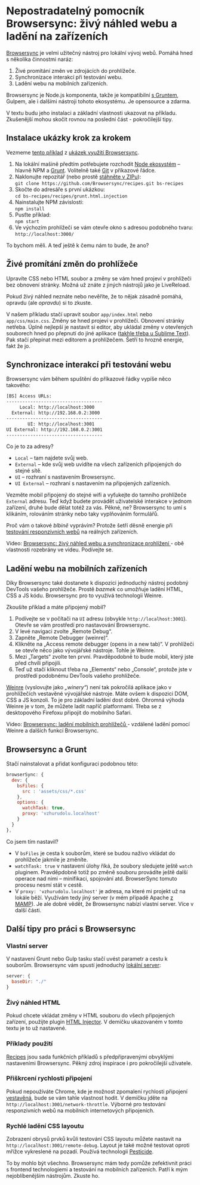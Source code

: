 # Nepostradatelný pomocník Browsersync: živý náhled webu a ladění na zařízeních

[Browsersync](https://www.browsersync.io/) je velmi užitečný nástroj pro lokální vývoj webů. Pomáhá hned s několika činnostmi naráz:

1. Živé promítání změn ve zdrojácích do prohlížeče.
2. Synchronizace interakcí při testování webu.
3. Ladění webu na mobilních zařízeních.

Browsersync je Node.js komponenta, takže je kompatibilní [s Gruntem](grunt.md), Gulpem, ale i dalšími nástroji tohoto ekosystému. Je opensource a zdarma.

V textu budu jeho instalaci a základní vlastnosti ukazovat na příkladu. Zkušenější mohou skočit rovnou na poslední část - pokročilejší tipy. 

## Instalace ukázky krok za krokem

Vezmeme [tento příklad](https://github.com/Browsersync/recipes/tree/master/recipes/grunt.html.injection) z [ukázek využití Browsersync](https://github.com/BrowserSync/recipes). 

1. Na lokální mašině předtím potřebujete rozchodit [Node ekosystém](node-instalace.md) – hlavně NPM a [Grunt](grunt.md). Volitelně také [Git](https://git-scm.com/downloads) v příkazové řádce.
2. Naklonujte repozitář (nebo prostě [stáhněte v ZIPu](https://github.com/BrowserSync/recipes/archive/master.zip)):  
`git clone https://github.com/Browsersync/recipes.git bs-recipes`
3. Skočte do adresáře s první ukázkou:   
`cd bs-recipes/recipes/grunt.html.injection`
4. Nainstalujte NPM závislosti:  
`npm install`
5. Pusťte příklad:  
`npm start`
6. Ve výchozím prohlížeči se vám otevře okno s adresou podobného tvaru:   
`http://localhost:3000/`

To bychom měli. A teď ještě k čemu nám to bude, že ano?

## Živé promítání změn do prohlížeče

Upravíte CSS nebo HTML soubor a změny se vám hned projeví v prohlížeči bez obnovení stránky. Možná už znáte z jiných nástrojů jako je LiveReload. 

Pokud živý náhled neznáte nebo nevěříte, že to nějak zásadně pomáhá, opravdu (ale *opravdu*) si to zkuste.

V našem příkladu stačí  upravit soubor `app/index.html` nebo `app/css/main.css`. Změny se hned projeví v prohlížeči. Obnovení stránky netřeba. Úplně nejlepší je nastavit si editor, aby ukládal změny v otevřených souborech hned po přepnutí do jiné aplikace ([takhle třeba u Sublime Text](http://superuser.com/a/374668)). Pak stačí přepínat mezi editorem a prohlížečem. Šetří to hrozně energie, fakt že jo. 

## Synchronizace interakcí při testování webu

Browsersync vám během spuštění do příkazové řádky vypíše něco takového:

```bash
[BS] Access URLs:
------------------------------------
     Local: http://localhost:3000
  External: http://192.168.0.2:3000
------------------------------------
        UI: http://localhost:3001
UI External: http://192.168.0.2:3001
------------------------------------
```
 
Co je to za adresy?

- `Local` –  tam najdete svůj web.
- `External` – kde svůj web uvidíte na všech zařízeních připojených do stejné sítě.
- `UI` – rozhraní s nastavením Browsersync.
- `UI External` – rozhraní s nastavením na připojených zařízeních.

Vezměte mobil připojený do stejné wifi a vyťukejte do tamního prohlížeče `External` adresu.  Teď když budete provádět uživatelské interakce v jednom zařízení, druhé bude dělat totéž za vás.  Pěkné, ne? Browsersync to umí s klikáním, rolováním stránky nebo taky vyplňováním formulářů. 

Proč vám o takové *blbině* vyprávím? Protože šetří děsně energie při [testování responzivních webů](jak-testovat-responzivni-weby.md) na reálných zařízeních.

<p class="video">
Video: <a href="https://www.youtube.com/watch?v=2DTP8MuW9rw">Browsersync: živý náhled webu a synchronizace prohlížení </a> - obě vlastnosti rozebrány ve videu. Podívejte se.
</p>

## Ladění webu na mobilních zařízeních

Díky Browsersync také dostanete k dispozici jednoduchý nástroj podobný DevTools vašeho prohlížeče. Prostě *bazmek* co umožňuje ladění HTML, CSS a JS kódu. Browsersync pro to využívá technologii Weinre.

Zkoušíte příklad a máte připojený mobil? 

1. Podívejte se v počítači na `UI` adresu (obvykle `http://localhost:3001`). Otevře se vám prostředí pro nastavování Browsersync.
2. V levé navigaci zvolte „Remote Debug“.
3. Zapněte „Remote Debugger (weinre)“.
4. Klikněte na „Access remote debugger (opens in a new tab)“. V prohlížeči se otevře něco jako vývojářské nástroje. Tohle je Weinre.
5. Mezi „Targets“ zvolte ten první. Pravděpodobně to bude mobil, který jste před chvíli připojili.
6. Teď už stačí kliknout třeba na „Elements“ nebo „Console“, protože jste v prostředí podobnému DevTools vašeho prohlížeče.  

[Weinre](https://people.apache.org/~pmuellr/weinre/docs/latest/Home.html) (vyslovujte jako *„winery“*) není tak pokročilá aplikace jako v prohlížečích vestavěné vývojářské nástroje. Máte ovšem k dispozici DOM, CSS a JS konzoli. To je pro základní ladění dost dobré. Ohromná výhoda Weinre je v tom, že můžete ladit napříč platformami. Třeba se z desktopového Firefoxu připojit do mobilního Safari. 

<p class="video">
Video: <a href="https://www.youtube.com/watch?v=3g-AaEkc47M">Browsersync: ladění mobilních prohlížečů </a> - vzdálené ladění pomocí Weinre a dalších funkcí Browsersync.
</p>

## Browsersync a Grunt

Stačí nainstalovat a přidat konfiguraci podobnou této:

```javascript
browserSync: {
  dev: {
    bsFiles: {
      src : 'assets/css/*.css'
    },
    options: {
      watchTask: true,
      proxy: 'vzhurudolu.localhost'
    }
  }
},
```

Co jsem tím nastavil?

- V `bsFiles` je cesta k souborům, které se budou naživo vkládat do prohlížeče jakmile je změníte.
- `watchTask: true` v nastavení úlohy říká, že soubory sledujete ještě `watch` pluginem. Pravděpdobně totiž po změně souboru provádíte ještě další operace nad nimi – minifikaci, spojování atd. BrowserSync tomuto procesu nesmí stát v cestě.
- V `proxy: 'vzhurudolu.localhost'` je adresa, na které mi projekt už na lokále běží. Využívám tedy jiný server (v mém případě Apache [z MAMP](https://www.mamp.info/)). Je ale dobré vědět, že Browsersync nabízí vlastní server. Více v další části. 

## Další tipy pro práci s Browsersync

### Vlastní server

V nastavení Grunt nebo Gulp tasku stačí uvést parametr a cestu k souborům. Browsersync vám spustí  jednoduchý [lokální server](https://www.browsersync.io/docs/grunt#grunt-server):

```javascript
server: {
  baseDir: "./"
}
```

### Živý náhled HTML

Pokud chcete vkládat změny v HTML souboru do všech připojených zařízení, použijte plugin [HTML Injector](https://github.com/shakyShane/html-injector). V demíčku ukazovaném v tomto textu je to už nastavené.

### Příklady použití

[Recipes](https://github.com/Browsersync/recipes) jsou sada funkčních příkladů s předpřipravenými obvyklými nastaveními Browsersync. Pěkný zdroj inspirace i pro pokročilejší uživatele.

### Přiškrcení rychlosti připojení

Pokud nepoužíváte Chrome, kde je možnost zpomalení rychlosti připojení [vestavěná](http://www.vzhurudolu.cz/prirucka/rychlost-nastroje#chrome-devtools), bude se vám tahle vlastnost hodit. V demíčku jděte na `http://localhost:3001/network-throttle`. Výborné pro testování responzivních webů na mobilních internetových připojeních.

### Rychlé ladění CSS layoutu

Zobrazení obrysů prvků kvůli testování CSS layoutu můžete nastavit na `http://localhost:3001/remote-debug`. Layout je také možné testovat oproti  mřížce vykreslené na pozadí. Používá technologii [Pesticide](http://pesticide.io/).

To by mohlo být všechno. Browsersync mám tedy pomůže zefektivnit práci s frontend technologiemi a testování na mobilních zařízeních. Patří k mým nejoblíbenějším nástrojům. Zkuste ho.
